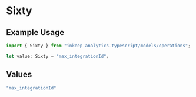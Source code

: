# Sixty

## Example Usage

```typescript
import { Sixty } from "inkeep-analytics-typescript/models/operations";

let value: Sixty = "max_integrationId";
```

## Values

```typescript
"max_integrationId"
```